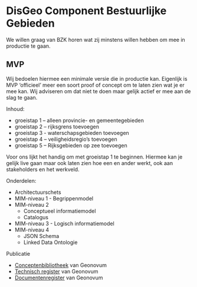 # DisGeo  Component Bestuurlijke Gebieden
We willen graag van BZK horen wat zij minstens willen hebben om mee in productie te gaan. 

## MVP 
Wij bedoelen hiermee een minimale versie die in productie kan. Eigenlijk is MVP ‘officieel’ meer een soort proof of concept om te laten zien wat je er mee kan. Wij adviseren om dat niet te doen maar gelijk actief er mee aan de slag te gaan.

Inhoud:
 - groeistap 1 – alleen provincie- en gemeentegebieden
 - groeistap 2 – rijksgrens toevoegen
 - groeistap 3  - waterschapsgebieden toevoegen
 - groeistap 4 – veiligheidsregio’s toevoegen
 - groeistap 5 – Rijksgebieden op zee toevoegen

Voor ons lijkt het handig om met groeistap 1 te beginnen. Hiermee kan je gelijk live gaan maar ook laten zien hoe een en ander werkt, ook aan stakeholders en het werkveld. 

Onderdelen:
 - Architectuurschets
 - MIM-niveau 1 - Begrippenmodel 
 - MIM-niveau 2 
   - Conceptueel informatiemodel
   - Catalogus
 - MIM-niveau 3 - Logisch informatiemodel
 - MIM-niveau 4 
   - JSON Schema
   - Linked Data Ontologie

Publicatie
 - [Conceptenbibliotheek](https://definities.geostandaarden.nl) van Geonovum
 - [Technisch register](https://register.geostandaarden.nl) van Geonovum
 - [Documentenregister](https://docs.geostandaarden.nl) van Geonovum